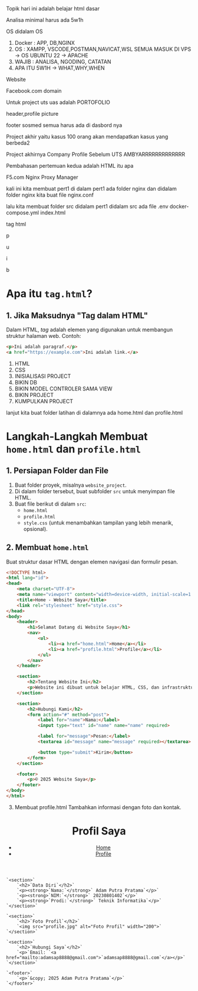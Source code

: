 Topik hari ini adalah belajar html dasar

Analisa minimal harus ada 5w1h

OS didalam OS

1. Docker : APP, DB,NGINX
2. OS : XAMPP, VSCODE,POSTMAN,NAVICAT,WSL SEMUA MASUK DI VPS -> OS UBUNTU 22 -> APACHE
3. WAJIB : ANALISA, NGODING, CATATAN
4. APA ITU 5W1H -> WHAT,WHY,WHEN

Website

Facebook.com domain

Untuk project uts uas adalah PORTOFOLIO

header,profile picture

footer sosmed semua harus ada di dasbord nya

Project akhir yaitu kasus 100 orang akan mendapatkan kasus yang berbeda2

Project akhirnya Company Profile Sebelum UTS AMBYARRRRRRRRRRRRR

Pembahasan pertemuan kedua adalah HTML itu apa

F5.com Nginx Proxy Manager

kali ini kita membuat pert1 di dalam pert1 ada folder nginx dan didalam folder nginx kita buat file nginx.conf

lalu kita membuat folder src didalam pert1  didalam src ada file .env docker-compose.yml index.html

tag html

p

u

i

b

# Apa itu `tag.html`?

## 1. Jika Maksudnya "Tag dalam HTML"

Dalam HTML, *tag* adalah elemen yang digunakan untuk membangun struktur halaman web. Contoh:

```html
<p>Ini adalah paragraf.</p>
<a href="https://example.com">Ini adalah link.</a>
```

1. HTML
2. CSS
3. INISIALISASI PROJECT
4. BIKIN DB
5. BIKIN MODEL CONTROLER SAMA VIEW
6. BIKIN PROJECT
7. KUMPULKAN PROJECT

lanjut kita buat folder latihan di dalamnya ada home.html dan profile.html


# Langkah-Langkah Membuat `home.html` dan `profile.html`

## 1. Persiapan Folder dan File

1. Buat folder proyek, misalnya `website_project`.
2. Di dalam folder tersebut, buat subfolder `src` untuk menyimpan file HTML.
3. Buat file berikut di dalam `src`:
   - `home.html`
   - `profile.html`
   - `style.css` (untuk menambahkan tampilan yang lebih menarik, opsional).

## 2. Membuat `home.html`

Buat struktur dasar HTML dengan elemen navigasi dan formulir pesan.

```html
<!DOCTYPE html>
<html lang="id">
<head>
    <meta charset="UTF-8">
    <meta name="viewport" content="width=device-width, initial-scale=1.0">
    <title>Home - Website Saya</title>
    <link rel="stylesheet" href="style.css">
</head>
<body>
    <header>
        <h1>Selamat Datang di Website Saya</h1>
        <nav>
            <ul>
                <li><a href="home.html">Home</a></li>
                <li><a href="profile.html">Profile</a></li>
            </ul>
        </nav>
    </header>

    <section>
        <h2>Tentang Website Ini</h2>
        <p>Website ini dibuat untuk belajar HTML, CSS, dan infrastruktur web.</p>
    </section>

    <section>
        <h2>Hubungi Kami</h2>
        <form action="#" method="post">
            <label for="name">Nama:</label>
            <input type="text" id="name" name="name" required>

            <label for="message">Pesan:</label>
            <textarea id="message" name="message" required></textarea>

            <button type="submit">Kirim</button>
        </form>
    </section>

    <footer>
        <p>© 2025 Website Saya</p>
    </footer>
</body>
</html>
```

3. Membuat profile.html
   Tambahkan informasi dengan  foto dan kontak.

<!DOCTYPE html>

<html lang="id">
<head>
    <meta charset="UTF-8">
    <meta name="viewport" content="width=device-width, initial-scale=1.0">
    <title>Profile - Adam Putra Pratama</title>
    <link rel="stylesheet" href="style.css">
</head>
<body>
    <header>
        <h1>Profil Saya</h1>
        <nav>
            <ul>
                <li><a href="home.html">Home</a></li>
                <li><a href="profile.html">Profile</a></li>
            </ul>
        </nav>
    </header>

    `<section>`
        `<h2>`Data Diri`</h2>`
        `<p><strong>`Nama:`</strong>` Adam Putra Pratama`</p>`
        `<p><strong>`NIM:`</strong>` 20230801402`</p>`
        `<p><strong>`Prodi:`</strong>` Teknik Informatika`</p>`
    `</section>`

    `<section>`
        `<h2>`Foto Profil`</h2>`
        `<img src="profile.jpg" alt="Foto Profil" width="200">`
    `</section>`

    `<section>`
        `<h2>`Hubungi Saya`</h2>`
        `<p>`Email: `<a href="mailto:adamsap8888@gmail.com">`adamsap8888@gmail.com`</a></p>`
    `</section>`

    `<footer>`
        `<p>`&copy; 2025 Adam Putra Pratama`</p>`
    `</footer>`

</body>
</html>
